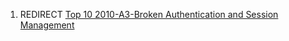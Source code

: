 1.  REDIRECT [Top 10 2010-A3-Broken Authentication and Session
    Management](Top_10_2010-A3-Broken_Authentication_and_Session_Management "wikilink")